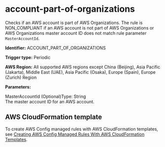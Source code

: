 # account\-part\-of\-organizations<a name="account-part-of-organizations"></a>

Checks if an AWS account is part of AWS Organizations\. The rule is NON\_COMPLIANT if an AWS account is not part of AWS Organizations or AWS Organizations master account ID does not match rule parameter `MasterAccountId`\.

**Identifier:** ACCOUNT\_PART\_OF\_ORGANIZATIONS

**Trigger type:** Periodic

**AWS Region:** All supported AWS regions except China \(Beijing\), Asia Pacific \(Jakarta\), Middle East \(UAE\), Asia Pacific \(Osaka\), Europe \(Spain\), Europe \(Zurich\) Region

**Parameters:**

MasterAccountId \(Optional\)Type: String  
The master account ID for an AWS account\.

## AWS CloudFormation template<a name="w2aac12c31c27b9b3c15"></a>

To create AWS Config managed rules with AWS CloudFormation templates, see [Creating AWS Config Managed Rules With AWS CloudFormation Templates](aws-config-managed-rules-cloudformation-templates.md)\.